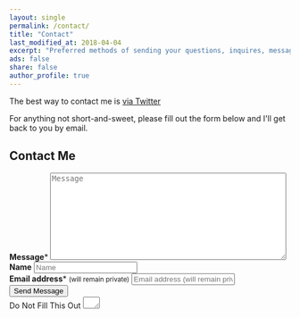 ```yaml
---
layout: single
permalink: /contact/
title: "Contact"
last_modified_at: 2018-04-04
excerpt: "Preferred methods of sending your questions, inquires, messages, and love letters to me."
ads: false
share: false
author_profile: true  
---
```


The best way to contact me is [via Twitter](https://twitter.com/celue)

For anything not short-and-sweet, please fill out the form below and I'll get back to you by email.

## Contact Me

<script>{% include wufoo.js %}</script>

<form id="form1" name="form1" accept-charset="UTF-8" autocomplete="off" enctype="multipart/form-data" method="post" novalidate action="https://pamora.wufoo.co.uk/forms/z1al79z71ldclw1">
  <div class="form-group">
    <label class="sr-only" id="title1" for="Field1"><strong>Message</strong><span id="req_1" class="req">*</span></label>
    <textarea id="Field1" name="Field1" spellcheck="true" rows="10" cols="50" required placeholder="Message"></textarea>
  </div>
  <div class="form-group">
    <label class="sr-only" id="title7" for="Field7"><strong>Name</strong></label>
    <input id="Field7" name="Field7" type="text" maxlength="255" placeholder="Name">
  </div>
  <div class="form-group">
    <label class="sr-only" id="title2" for="Field2"><strong>Email address</strong><span id="req_2" class="req">*</span> <small>(will remain private)</small></label>
    <input id="Field2" name="Field2" type="email" spellcheck="false" maxlength="255" required placeholder="Email address (will remain private)">
  </div>
  <!--
  <div class="form-group">
    <label class="sr-only" id="title10" for="Field10"><strong>How&rsquo;d you hear about my website?</strong></label>
    <input id="Field10" name="Field10" type="text" maxlength="255" placeholder="How&rsquo;d you hear about my website?">
  </div>
  -->
  <div class="form-group">
    <button id="saveForm" name="saveForm" class="btn" type="submit">Send Message</button>
  </div>
  <div class="form-group hidden">
    <label for="comment">Do Not Fill This Out</label>
    <textarea name="comment" id="comment" rows="1" cols="1"></textarea>
    <input type="hidden" id="idstamp" name="idstamp" value="DXSyHZyBYpNZI+88LvVOKO8dSfd/5lyIeCQAXFVxeJY=">
  </div>
</form>
